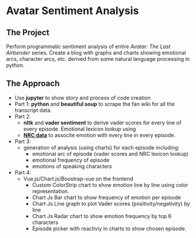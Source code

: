 # Avatar Sentiment Analysis

## The Project
Perform programmatic sentiment analysis of entire *Avatar: The Last Airbender* series. Create a blog with graphs and charts showing emotional arcs, character arcs, etc. derived from some natural language processing in python.

## The Approach
* Use **jupyter** to show story and process of code creation
* Part 1: **python** and **beautiful soup** to scrape the fan wiki for all the transcript data.
* Part 2: 
  * **nltk** and **vader sentiment** to derive vader scores for every line of every episode. Emotional lexicon lookup using 
  * **[NRC data](http://sentiment.nrc.ca/lexicons-for-research/)** to associte emotion with every line in every episode. 
* Part 3:
  * generation of analysis (using charts) for each episode including:
    * emotional arc of episode (vader scores and NRC lexicon lookup)
    * emotional frequency of episode
    * emotions of speaking characters
* Part 4:
  * Vue.js/Chart.js/Boostrap-vue on the frontend
    * Custom ColorStrip chart to show emotion line by line using color representation. 
    * Chart Js Bar chart to show frequency of emotion per episode
    * Chart Js Line graph to plot Vader scores (positivity/negativity) by line
    * Chart Js Radar chart to show emotion frequency by top 6 characters
    * Episode picker with reactiviy in charts to show chosen episode.